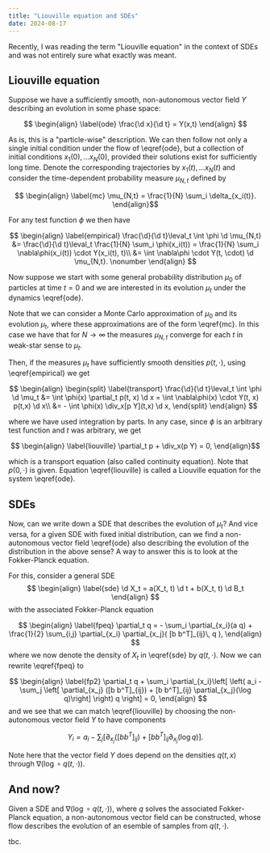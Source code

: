 ```yaml
---
title: "Liouville equation and SDEs"
date: 2024-08-17
---
```


Recently, I was reading the term "Liouville equation" in the context of SDEs and was not entirely sure what exactly was meant.

## Liouville equation

Suppose we have a sufficiently smooth, non-autonomous vector field $Y$ describing an evolution in some phase space:

$$ \begin{align}
	\label{ode}
	\frac{\d x}{\d t} = Y(x,t)
\end{align} 
$$

As is, this is a "particle-wise" description. We can then follow not only a single initial condition under the flow of \eqref{ode}, but a collection of initial conditions $x_1(0), \dots x_N(0)$, provided their solutions exist for sufficiently long time. Denote the corresponding trajectories by $x_1(t), \dots x_N(t)$ and consider the time-dependent probability measure $\mu_{N,t}$ defined by 

$$
\begin{align}
\label{mc}
 \mu_{N,t} = \frac{1}{N} \sum_i \delta_{x_i(t)}.
 \end{align}$$

For any test function $\phi$ we then have

$$ \begin{align}
\label{empirical}
	\frac{\d}{\d t}\leval_t \int \phi \d \mu_{N,t} &= \frac{\d}{\d t}\leval_t \frac{1}{N} \sum_i \phi(x_i(t)) =  \frac{1}{N} \sum_i \nabla\phi(x_i(t)) \cdot Y(x_i(t), t)\\
	&= \int \nabla\phi \cdot Y(t, \cdot) \d \mu_{N,t}. \nonumber
\end{align} 
$$

Now suppose we start with some general probability distribution $\mu_0$ of particles at time $t = 0$ and we are interested in its evolution $\mu_t$ under the dynamics \eqref{ode}.

Note that we can consider a Monte Carlo approximation of $\mu_0$ and its evolution $\mu_t$, where these approximations are of the form \eqref{mc}.
In this case we have that for $N \to \infty$ the measures $\mu_{N,t}$ converge for each $t$ in weak-star sense to $\mu_t$.

Then, if the measures $\mu_t$ have sufficiently smooth densities $p(t, \cdot)$, using \eqref{empirical} we get

$$ \begin{align}
\begin{split}
\label{transport}
	\frac{\d}{\d t}\leval_t \int \phi \d \mu_t &= \int \phi(x) \partial_t p(t, x) \d x = \int \nabla\phi(x) \cdot Y(t, x) p(t,x) \d x\\
	&= - \int \phi(x) \div_x[p Y](t,x) \d x,
	\end{split}
\end{align} 
$$

where we have used integration by parts. In any case, since $\phi$ is an arbitrary test function and $t$ was arbitrary, we get

$$ \begin{align} 
\label{liouville}
\partial_t p + \div_x(p Y) = 0,
\end{align}$$

which is a transport equation (also called continuity equation). Note that $p(0, \cdot)$ is given. Equation \eqref{liouville} is called a Liouville equation for the system \eqref{ode}.

## SDEs

Now, can we write down a SDE that describes the evolution of $\mu_t$? 
And vice versa, for a given SDE with fixed initial distribution, can we find a non-autonomous vector field \eqref{ode} also describing the evolution of the distribution in the above sense?
A way to answer this is to look at the Fokker-Planck equation.

For this, consider a general SDE
$$
\begin{align}
\label{sde}
\d X_t = a(X_t, t) \d t + b(X_t, t) \d B_t
\end{align}
$$
with the associated Fokker-Planck equation

$$
\begin{align}
\label{fpeq}
\partial_t q = - \sum_i \partial_{x_i}(a q) + \frac{1}{2} \sum_{i,j} \partial_{x_i} \partial_{x_j}( [b b^T]_{ij}\, q ),
\end{align}
$$
where we now denote the density of $X_t$ in \eqref{sde} by $q(t, \cdot)$. Now we can rewrite \eqref{fpeq} to

$$
\begin{align}
\label{fp2}
\partial_t q + \sum_i \partial_{x_i}\left[ \left(  a_i  - \sum_j \left[ \partial_{x_j} ([b b^T]_{ij}) + [b b^T]_{ij} \partial_{x_j}(\log q)\right] \right) q  \right] = 0,
\end{align}
$$
and we see that we can match \eqref{liouville} by choosing the non-autonomous vector field $Y$ to have components

$$Y_i = a_i  - \sum_j [ \partial_{x_j} ([b b^T]_{ij}) + [b b^T]_{ij} \partial_{x_j}(\log q)  ].$$

Note here that the vector field $Y$ does depend on the densities $q(t, x)$ through $\nabla( \log \circ q(t, \cdot))$. 

## And now?

Given a SDE and $\nabla( \log \circ q(t, \cdot))$, where $q$ solves the associated Fokker-Planck equation, a non-autonomous vector field can be constructed, whose flow describes the evolution of an esemble of samples from $q(t, \cdot)$.

tbc.